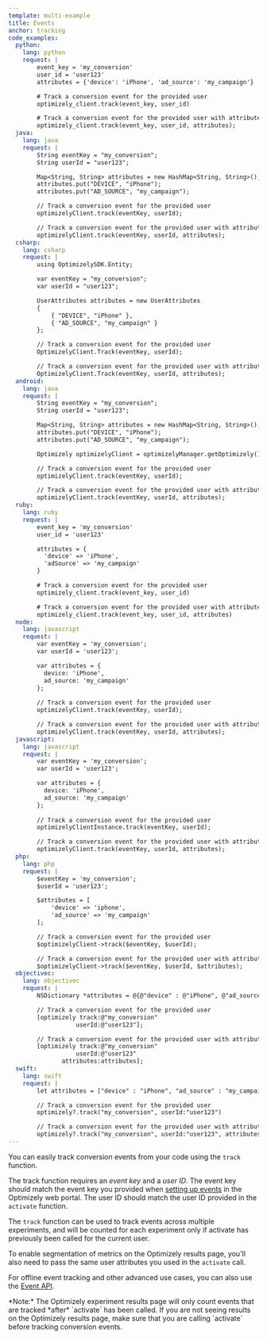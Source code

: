 ```yaml
---
template: multi-example
title: Events
anchor: tracking
code_examples:
  python:
    lang: python
    request: |
        event_key = 'my_conversion'
        user_id = 'user123'
        attributes = {'device': 'iPhone', 'ad_source': 'my_campaign'}

        # Track a conversion event for the provided user
        optimizely_client.track(event_key, user_id)

        # Track a conversion event for the provided user with attributes
        optimizely_client.track(event_key, user_id, attributes);
  java:
    lang: java
    request: |
        String eventKey = "my_conversion";
        String userId = "user123";

        Map<String, String> attributes = new HashMap<String, String>();
        attributes.put("DEVICE", "iPhone");
        attributes.put("AD_SOURCE", "my_campaign");

        // Track a conversion event for the provided user
        optimizelyClient.track(eventKey, userId);

        // Track a conversion event for the provided user with attributes
        optimizelyClient.track(eventKey, userId, attributes);
  csharp:
    lang: csharp
    request: |
        using OptimizelySDK.Entity;

        var eventKey = "my_conversion";
        var userId = "user123";

        UserAttributes attributes = new UserAttributes
        {
            { "DEVICE", "iPhone" },
            { "AD_SOURCE", "my_campaign" }
        };

        // Track a conversion event for the provided user
        OptimizelyClient.Track(eventKey, userId);

        // Track a conversion event for the provided user with attributes
        OptimizelyClient.Track(eventKey, userId, attributes);
  android:
    lang: java
    request: |
        String eventKey = "my_conversion";
        String userId = "user123";

        Map<String, String> attributes = new HashMap<String, String>();
        attributes.put("DEVICE", "iPhone");
        attributes.put("AD_SOURCE", "my_campaign");

        Optimizely optimizelyClient = optimizelyManager.getOptimizely();

        // Track a conversion event for the provided user
        optimizelyClient.track(eventKey, userId);

        // Track a conversion event for the provided user with attributes
        optimizelyClient.track(eventKey, userId, attributes);
  ruby:
    lang: ruby
    request: |
        event_key = 'my_conversion'
        user_id = 'user123'

        attributes = {
          'device' => 'iPhone',
          'adSource' => 'my_campaign'
        }

        # Track a conversion event for the provided user
        optimizely_client.track(event_key, user_id)

        # Track a conversion event for the provided user with attributes
        optimizely_client.track(event_key, user_id, attributes)
  node:
    lang: javascript
    request: |
        var eventKey = 'my_conversion';
        var userId = 'user123';

        var attributes = {
          device: 'iPhone',
          ad_source: 'my_campaign'
        };
 
        // Track a conversion event for the provided user
        optimizelyClient.track(eventKey, userId);

        // Track a conversion event for the provided user with attributes
        optimizelyClient.track(eventKey, userId, attributes);
  javascript:
    lang: javascript
    request: |
        var eventKey = 'my_conversion';
        var userId = 'user123';

        var attributes = {
          device: 'iPhone',
          ad_source: 'my_campaign'
        };
 
        // Track a conversion event for the provided user
        optimizelyClientInstance.track(eventKey, userId);

        // Track a conversion event for the provided user with attributes
        optimizelyClient.track(eventKey, userId, attributes);
  php:
    lang: php
    request: |
        $eventKey = 'my_conversion';
        $userId = 'user123';

        $attributes = [
            'device' => 'iphone',
            'ad_source' => 'my_campaign'
        ];

        // Track a conversion event for the provided user
        $optimizelyClient->track($eventKey, $userId);

        // Track a conversion event for the provided user with attributes
        $optimizelyClient->track($eventKey, $userId, $attributes);
  objectivec:
    lang: objectivec
    request: |
        NSDictionary *attributes = @{@"device" : @"iPhone", @"ad_source" : @"my_campaign"};

        // Track a conversion event for the provided user
        [optimizely track:@"my_conversion"
                   userId:@"user123"];

        // Track a conversion event for the provided user with attributes
        [optimizely track:@"my_conversion"
                   userId:@"user123"
               attributes:attributes];
  swift:
    lang: swift
    request: |
        let attributes = ["device" : "iPhone", "ad_source" : "my_campaign"]

        // Track a conversion event for the provided user
        optimizely?.track("my_conversion", userId:"user123")

        // Track a conversion event for the provided user with attributes
        optimizely?.track("my_conversion", userId:"user123", attributes:attributes)
---
```


You can easily track conversion events from your code using the `track` function.

The track function requires an *event key* and a *user ID*. The event key should match the event key you provided when [setting up events](https://help.optimizely.com/Measure_success%3A_Track_visitor_behaviors/Create_events_in_SDK_projects) in the Optimizely web portal. The user ID should match the user ID provided in the `activate` function.

The `track` function can be used to track events across multiple experiments, and will be counted for each experiment only if activate has previously been called for the current user.

To enable segmentation of metrics on the Optimizely results page, you'll also need to pass the same user attributes you used in the `activate` call.

For offline event tracking and other advanced use cases, you can also use the [Event API](/x/events/api).

<div class="attention attention--warning push--bottom">*Note:* The Optimizely experiment results page will only count events that are tracked *after* `activate` has been called. If you are not seeing results on the Optimizely results page, make sure that you are calling `activate` before tracking conversion events.
</div>

<br>
